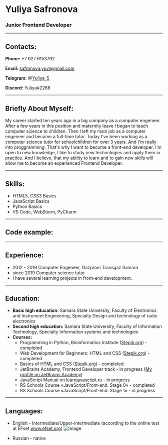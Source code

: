 # Yuliya Safronova
### Junior Frontend Developer
---
## Contacts:
**Phone:** +7 927 6153792

**Email:** safronova.yuv@gmail.com

**Telegram:** @[Yuliya_S](https://t.me/Yulia_Safronova)

**Discord:** Yuliya#2268

---
## Briefly About Myself:


My career started ten years ago in a big company as a computer engeneer. After a few years in this  position and maternity leave 
I began to teach computer science to children. Then I left my main job as a computer engeneer and became a  full-time tutor.
Today I've been working as a computer science tutor for schoolchildren for over 3 years.
And I'm really into proggramming. That's why I want to become a front-end developer. 
I'm open to new knowledge, I like to study new technologies and apply them in practice. 
And I believe, that my ability to learn and to gain new skills will allow me to become an experienced Frontend Developer.


---
## Skills:
 * HTML5, CSS3 Basics
 * JavaScript Basics
 * Python Basics
 * VS Code, WebStorm, PyCharm


---
## Code example:


---
## Experience:
* 2012 - 2019 Computer Engeneer, Gazprom Transgaz Samara
* since 2019 Computer science tutor
* I have several learning projects in front-end development.

---
## Education:

* **Basic high education:** Samara State University, Faculty of Electronics and Instrument Engineering, Specialty Design and technology of radio electronics
* **Second high education:** Samara State University, Faculty of Information Technology, Specialty Information systems and technologies
* **Courses:** 
    * Programming in Python, Bioinformatics Institute ([Stepik.org](stepik.org)) - completed
    * Web Development for Beginners: HTML and CSS ([Stepik.org](stepik.org))  - completed
    * Basics of HTML and CSS ([Stepik.org](stepik.org))  - completed
    * JetBrains Academy, Frontend Developer track - in progress ([My profile on JetBrains Academy](https://hyperskill.org/profile/3285781))
    * JavaScript Manual on [learnjavascript.ru](learnjavascript.ru) - in progress
    * RS Schools Course «JavaScript/Front-end. Stage 0» - completed
    * RS Schools Course «JavaScript/Front-end. Stage 1» - in progress

---
## Languages:

* English - Intermediate/Upper-intermediate (according to the online test at EFset www.efset.org)
![image](https://user-images.githubusercontent.com/61112281/171990609-fd35dc0b-8dfc-424a-9889-07489971a8ed.png)


* Russian - native
